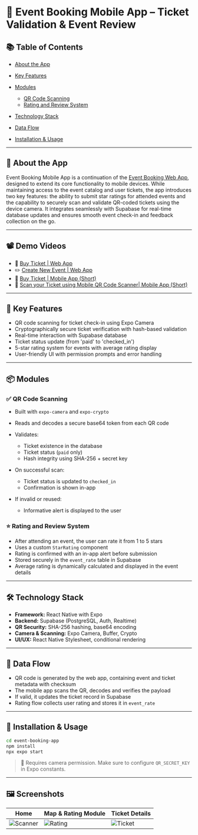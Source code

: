 # 📱 Event Booking Mobile App – Ticket Validation & Event Review 

## 📚 Table of Contents

* [About the App](#about-the-app)
* [Key Features](#key-features)
* [Modules](#modules)

  * [QR Code Scanning](#qr-code-scanning)
  * [Rating and Review System](#rating-and-review-system)
* [Technology Stack](#technology-stack)
* [Data Flow](#data-flow)
* [Installation & Usage](#installation--usage)

---

## 🧩 About the App
Event Booking Mobile App is a continuation of the [Event Booking Web App](#modules), designed to extend its core functionality to mobile devices. While maintaining access to the event catalog and user tickets, the app introduces two key features: the ability to submit star ratings for attended events and the capability to securely scan and validate QR-coded tickets using the device camera. It integrates seamlessly with Supabase for real-time database updates and ensures smooth event check-in and feedback collection on the go.

---
## 📽️ Demo Videos

- 🎫 [Buy Ticket | Web App](https://youtu.be/vfbKGoMXNcg)
- ✏️ [Create New Event | Web App](https://youtu.be/vfbKGoMXNcg)
- 📱 [Buy Ticket | Mobile App (Short)](https://youtube.com/shorts/qJOOIpKZPZE)
- 📸 [Scan your Ticket using Mobile QR Code Scanner| Mobile App (Short)](https://youtube.com/shorts/9dW6a8WAZ9s)
---
## 
## 🚀 Key Features

* QR code scanning for ticket check-in using Expo Camera
* Cryptographically secure ticket verification with hash-based validation
* Real-time interaction with Supabase database
* Ticket status update (from 'paid' to 'checked\_in')
* 5-star rating system for events with average rating display
* User-friendly UI with permission prompts and error handling

---

## 📦 Modules

### ✅ QR Code Scanning

* Built with `expo-camera` and `expo-crypto`
* Reads and decodes a secure base64 token from each QR code
* Validates:

  * Ticket existence in the database
  * Ticket status (`paid` only)
  * Hash integrity using SHA-256 + secret key
* On successful scan:

  * Ticket status is updated to `checked_in`
  * Confirmation is shown in-app
* If invalid or reused:

  * Informative alert is displayed to the user

### ⭐ Rating and Review System

* After attending an event, the user can rate it from 1 to 5 stars
* Uses a custom `StarRating` component
* Rating is confirmed with an in-app alert before submission
* Stored securely in the `event_rate` table in Supabase
* Average rating is dynamically calculated and displayed in the event details

---

## 🛠 Technology Stack

* **Framework:** React Native with Expo
* **Backend:** Supabase (PostgreSQL, Auth, Realtime)
* **QR Security:** SHA-256 hashing, base64 encoding
* **Camera & Scanning:** Expo Camera, Buffer, Crypto
* **UI/UX:** React Native Stylesheet, conditional rendering

---

## 🔁 Data Flow

* QR code is generated by the web app, containing event and ticket metadata with checksum
* The mobile app scans the QR, decodes and verifies the payload
* If valid, it updates the ticket record in Supabase
* Rating flow collects user rating and stores it in `event_rate`

---

## 🚀 Installation & Usage

```bash
cd event-booking-app
npm install
npx expo start
```

> 📱 Requires camera permission. Make sure to configure `QR_SECRET_KEY` in Expo constants.


---
## 🖼️ Screenshots

| Home                       | Map & Rating Module                        | Ticket Details                      |
| ---------------------------------------- | ----------------------------------- | ----------------------------------- |
| ![Scanner](https://github.com/user-attachments/assets/53fba2da-8080-4f1d-b7c5-ffd33d87a688) | ![Rating](https://github.com/user-attachments/assets/d0646c4a-6788-4d52-896d-730df43af133) | ![Ticket](https://github.com/user-attachments/assets/062b4db4-45c5-4490-9fb2-e50c98dc22a2) |


